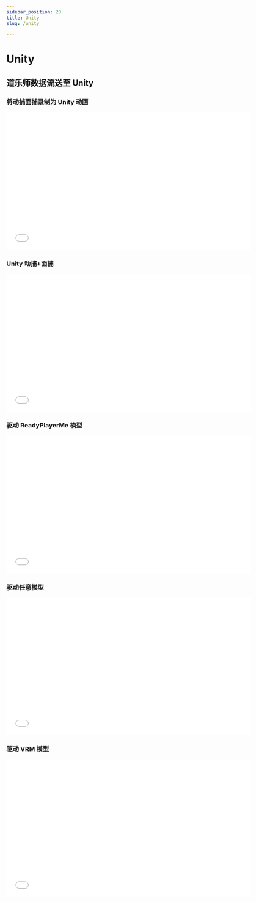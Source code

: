 ```yaml
---
sidebar_position: 20
title: Unity
slug: /unity

---
```


# Unity

## 道乐师数据流送至 Unity

### 将动捕面捕录制为 Unity 动画

<iframe src="//player.bilibili.com/player.html?bvid=BV1wm4y1p7cB&autoplay=0" width="640" height="360" scrolling="no" border="0" frameborder="no" framespacing="0" allowfullscreen="true"> </iframe>

### Unity 动捕+面捕

<iframe src="//player.bilibili.com/player.html?bvid=BV1kX4y1e7Sf&autoplay=0" width="640" height="360" scrolling="no" border="0" frameborder="no" framespacing="0" allowfullscreen="true"> </iframe>

### 驱动 ReadyPlayerMe 模型

<iframe src="//player.bilibili.com/player.html?bvid=BV12Y4y1u7eL&autoplay=0" width="640" height="360" scrolling="no" border="0" frameborder="no" framespacing="0" allowfullscreen="true"> </iframe>

### 驱动任意模型

<iframe src="//player.bilibili.com/player.html?bvid=BV1bT411u7Hr&autoplay=0" width="640" height="360" scrolling="no" border="0" frameborder="no" framespacing="0" allowfullscreen="true"> </iframe>

### 驱动 VRM 模型

<iframe src="//player.bilibili.com/player.html?bvid=BV1dt4y1h77Y&autoplay=0" width="640" height="360" scrolling="no" border="0" frameborder="no" framespacing="0" allowfullscreen="true"> </iframe>
